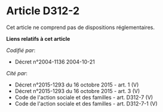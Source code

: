 # Article D312-2

Cet article ne comprend pas de dispositions réglementaires.

**Liens relatifs à cet article**

_Codifié par_:

  - Décret n°2004-1136 2004-10-21

_Cité par_:

  - Décret n°2015-1293 du 16 octobre 2015 - art. 1 (V)
  - Décret n°2015-1293 du 16 octobre 2015 - art. 3 (V)
  - Code de l'action sociale et des familles - art. D312-7 (V)
  - Code de l'action sociale et des familles - art. D312-7-1 (V)
